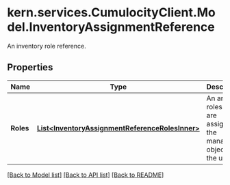 # kern.services.CumulocityClient.Model.InventoryAssignmentReference
An inventory role reference.

## Properties

Name | Type | Description | Notes
------------ | ------------- | ------------- | -------------
**Roles** | [**List&lt;InventoryAssignmentReferenceRolesInner&gt;**](InventoryAssignmentReferenceRolesInner.md) | An array of roles that are assigned to the managed object for the user. | [optional] 

[[Back to Model list]](../README.md#documentation-for-models) [[Back to API list]](../README.md#documentation-for-api-endpoints) [[Back to README]](../README.md)

